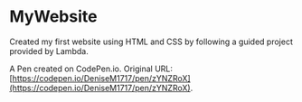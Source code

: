 # MyWebsite

Created my first website using HTML and CSS by following a guided project provided by Lambda.

A Pen created on CodePen.io. Original URL: [https://codepen.io/DeniseM1717/pen/zYNZRoX](https://codepen.io/DeniseM1717/pen/zYNZRoX).


